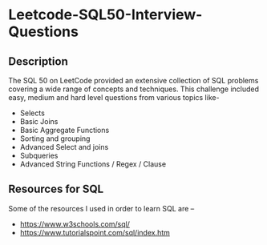 # Leetcode-SQL50-Interview-Questions

## Description 
The SQL 50 on LeetCode provided an extensive collection of SQL problems covering a wide range of concepts and techniques.
This challenge included easy, medium and hard level questions from various topics like-
- Selects
- Basic Joins
- Basic Aggregate Functions
- Sorting and grouping
- Advanced Select and joins
- Subqueries
- Advanced String Functions / Regex / Clause


## Resources for SQL
Some of the resources I used in order to learn SQL are –
- https://www.w3schools.com/sql/
- https://www.tutorialspoint.com/sql/index.htm
